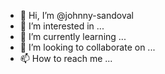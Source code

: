 - 👋 Hi, I’m @johnny-sandoval
- 👀 I’m interested in ...
- 🌱 I’m currently learning ...
- 💞️ I’m looking to collaborate on ...
- 📫 How to reach me ...

<!---
johnny-sandoval/johnny-sandoval is a ✨ special ✨ repository because its `README.md` (this file) appears on your GitHub profile.
You can click the Preview link to take a look at your changes.
--->
